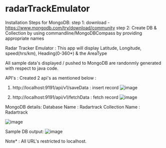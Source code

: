 # radarTrackEmulator
Installation Steps for MongoDB: 
step 1: download - https://www.mongodb.com/try/download/community
step 2: Create DB & Collection by using commandline/MongoDBCompass by providing appropriate names

Radar Tracker Emulator : This app will display Latitude, Longitude, speed(hrs/km), Heading(0-360*) & the AreaType 

All sample data's displayed / pushed to MongoDB are randonmly generated with respect to java code.

API's :
   Created 2 api's as mentioned below :
 1. http://localhost:9191/api/v1/saveData : insert record
![image](https://user-images.githubusercontent.com/10458982/159689610-fd6ec664-1cfb-4587-8701-eba1918ae22f.png)

 2. http://localhost:9191/api/v1/fetchData : fetch record
![image](https://user-images.githubusercontent.com/10458982/159690685-f3a2e062-0dde-45fc-b5df-39182c51362a.png)

MongoDB details:
    Database Name : Radartrack
    Collection Name : Radartrack
    
![image](https://user-images.githubusercontent.com/10458982/159690139-4edbeb31-481e-49c0-9d5b-4af8e9ee9294.png)

Sample DB output:
![image](https://user-images.githubusercontent.com/10458982/159688959-eec8c84d-19b8-4a85-8a01-2e13fe967bc6.png)


Note* : All URL's restricted to localhost.


            
            
            
            
            
           
